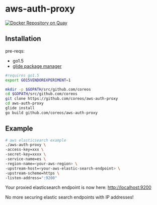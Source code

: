 # aws-auth-proxy

[![Docker Repository on Quay](https://quay.io/repository/coreos/aws-auth-proxy/status "Docker Repository on Quay")](https://quay.io/repository/coreos/aws-auth-proxy)

## Installation

pre-reqs:
* go1.5
* [glide package manager](https://github.com/Masterminds/glide)

```sh
#requires go1.5
export GO15VENDOREXPERIMENT=1

mkdir -p $GOPATH/src/github.com/coreos
cd $GOPATH/src/github.com/coreos
git clone https://github.com/coreos/aws-auth-proxy
cd aws-auth-proxy
glide install
go build github.com/coreos/aws-auth-proxy
```
## Example

```sh
# aws elasticsearch example
./aws-auth-proxy \
-access-key=xxx \
-secret-key=xxxx \
-service-name=es \
-region-name=<your-aws-region> \
-upstream-host=<your-aws-elastic-search-endpoint> \
-upstream-scheme=https \
-listen-address=":9200"
```

Your proxied elasticsearch endpoint is now here: [http://localhost:9200](http://localhost:9200)


No more securing elastic search endpoints with IP addresses!



